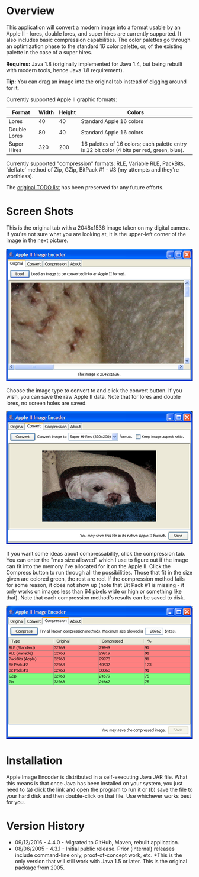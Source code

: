 # Overview

This application will convert a modern image into a format usable by an Apple II - lores, double lores, and super hires are currently supported. It also includes basic compression capabilities. The color palettes go through an optimization phase to the standard 16 color palette, or, of the existing palette in the case of a super hires. 

**Requires:** Java 1.8 (originally implemented for Java 1.4, but being rebuilt with modern tools, hence Java 1.8 requirement). 

**Tip:** You can drag an image into the original tab instead of digging around for it. 

Currently supported Apple II graphic formats: 

Format | Width | Height | Colors
------ | ----- | ------ | ------ 
Lores | 40 | 40 | Standard Apple 16 colors 
Double Lores | 80 | 40 | Standard Apple 16 colors 
Super Hires | 320 | 200 | 16 palettes of 16 colors; each palette entry is 12 bit color (4 bits per red, green, blue). 

Currently supported "compression" formats: RLE, Variable RLE, PackBits, 'deflate' method of Zip, GZip, BitPack #1 - #3 (my attempts and they're worthless).

The [original TODO list](TODO.md) has been preserved for any future efforts.

# Screen Shots

This is the original tab with a 2048x1536 image taken on my digital camera. If you're not sure what you are looking at, it is the upper-left corner of the image in the next picture. 

![Original](doc/images/a2ie-original.png)

Choose the image type to convert to and click the convert button. If you wish, you can save the raw Apple II data. Note that for lores and double lores, no screen holes are saved. 

![Converted](doc/images/a2ie-convert.png)

If you want some ideas about compressability, click the compression tab. You can enter the "max size allowed" which I use to figure out if the image can fit into the memory I've allocated for it on the Apple II. Click the Compress button to run through all the possibilities. Those that fit in the size given are colored green, the rest are red. If the compression method fails for some reason, it does not show up (note that Bit Pack #1 is missing - it only works on images less than 64 pixels wide or high or something like that). Note that each compression method's results can be saved to disk. 

![Compression Tab](doc/images/a2ie-compression.png)

# Installation

Apple Image Encoder is distributed in a self-executing Java JAR file. What this means is that once Java has been installed on your system, you just need to (a) click the link and open the program to run it or (b) save the file to your hard disk and then double-click on that file. Use whichever works best for you.

# Version History

* 09/12/2016 - 4.4.0 - Migrated to GitHub, Maven, rebuilt application.
* 08/06/2005 - 4.3.1 - Initial public release. Prior (internal) releases include command-line only, proof-of-concept work, etc. *This is the only version that will still work with Java 1.5 or later.  This is the original package from 2005.
